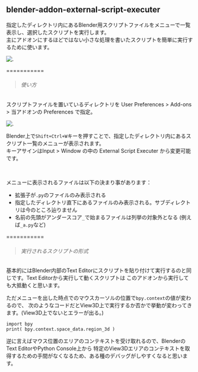 ## blender-addon-external-script-executer

指定したディレクトリ内にあるBlender用スクリプトファイルをメニューで一覧表示し、選択したスクリプトを実行します。  
主にアドオンにするほどではない小さな処理を書いたスクリプトを簡単に実行するために使います。

![.](https://raw.githubusercontent.com/wiki/a-nakanosora/blender-scripts/images/blender-addon-external-script-executer/a1.png)


===========

> ###### 使い方

スクリプトファイルを置いているディレクトリを User Preferences > Add-ons > 当アドオンの Preferences で指定。

![.](https://raw.githubusercontent.com/wiki/a-nakanosora/blender-scripts/images/blender-addon-external-script-executer/a2_.png)

Blender上で`Shift+Ctrl+W`キーを押すことで、指定したディレクトリ内にあるスクリプト一覧のメニューが表示されます。  
キーアサインはInput > Window の中の External Script Executer から変更可能です。

<br>

メニューに表示されるファイルは以下の決まり事があります：
* 拡張子が`.py`のファイルのみ表示される
* 指定したディレクトリ直下にあるファイルのみ表示される。サブディレクトリは今のところ辿りません
* 名前の先頭がアンダースコア`_`で始まるファイルは列挙の対象外となる (例えば`_a.py`など)


===========

> ###### 実行されるスクリプトの形式

基本的にはBlender内部のText Editorにスクリプトを貼り付けて実行するのと同じです。Text Editorから実行して動くスクリプトは
このアドオンから実行しても大抵動くと思います。

ただメニューを出した時点でのマウスカーソルの位置で`bpy.context`の値が変わるので、
次のようなコードだとView3D上で実行するか否かで挙動が変わってきます。(View3D上でないとエラーが出る。)

    import bpy
    print( bpy.context.space_data.region_3d )

逆に言えばマウス位置のエリアのコンテキストを受け取れるので、BlenderのText EditorやPython Console上から
特定のView3Dエリアのコンテキストを取得するための手間がなくなるため、ある種のデバッグがしやすくなると思います。
